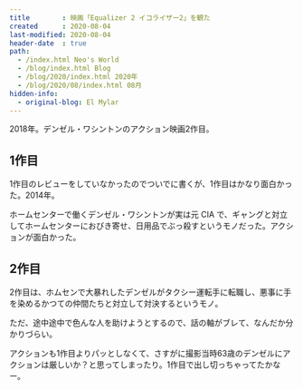 ```yaml
---
title        : 映画「Equalizer 2 イコライザー2」を観た
created      : 2020-08-04
last-modified: 2020-08-04
header-date  : true
path:
  - /index.html Neo's World
  - /blog/index.html Blog
  - /blog/2020/index.html 2020年
  - /blog/2020/08/index.html 08月
hidden-info:
  - original-blog: El Mylar
---
```


2018年。デンゼル・ワシントンのアクション映画2作目。

## 1作目

1作目のレビューをしていなかったのでついでに書くが、1作目はかなり面白かった。2014年。

ホームセンターで働くデンゼル・ワシントンが実は元 CIA で、ギャングと対立してホームセンターにおびき寄せ、日用品でぶっ殺すというモノだった。アクションが面白かった。

## 2作目

2作目は、ホムセンで大暴れしたデンゼルがタクシー運転手に転職し、悪事に手を染めるかつての仲間たちと対立して対決するというモノ。

ただ、途中途中で色んな人を助けようとするので、話の軸がブレて、なんだか分かりづらい。

アクションも1作目よりパッとしなくて、さすがに撮影当時63歳のデンゼルにアクションは厳しいか？と思ってしまったり。1作目で出し切っちゃってたかなー。
